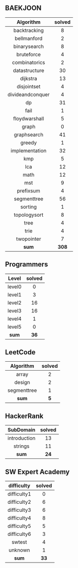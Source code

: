 ## BAEKJOON
|    Algorithm    | solved |
| :-------------: | :----: |
|backtracking|8|
|bellmanford|2|
|binarysearch|8|
|bruteforce|4|
|combinatorics|2|
|datastructure|30|
|dijkstra|13|
|disjointset|4|
|divideandconquer|4|
|dp|31|
|fail|1|
|floydwarshall|5|
|graph|0|
|graphsearch|41|
|greedy|1|
|implementation|32|
|kmp|5|
|lca|12|
|math|12|
|mst|9|
|prefixsum|4|
|segmenttree|56|
|sorting|1|
|topologysort|8|
|tree|4|
|trie|4|
|twopointer|7|
| **sum** | **308**|

## Programmers
|    Level    | solved |
| :-------------: | :----: |
|level0|0|
|level1|3|
|level2|16|
|level3|16|
|level4|1|
|level5|0|
| **sum** | **36**|

## LeetCode
|    Algorithm    | solved |
| :-------------: | :----: |
|array|2|
|design|2|
|segmenttree|1|
| **sum** | **5**|

## HackerRank
|    SubDomain    | solved |
| :-------------: | :----: |
|introduction|13|
|strings|11|
| **sum** | **24**|

## SW Expert Academy
|    difficulty    | solved |
| :-------------: | :----: |
|difficulty1|0|
|difficulty2|6|
|difficulty3|6|
|difficulty4|8|
|difficulty5|5|
|difficulty6|3|
|swtest|4|
|unknown|1|
| **sum** | **33**|

